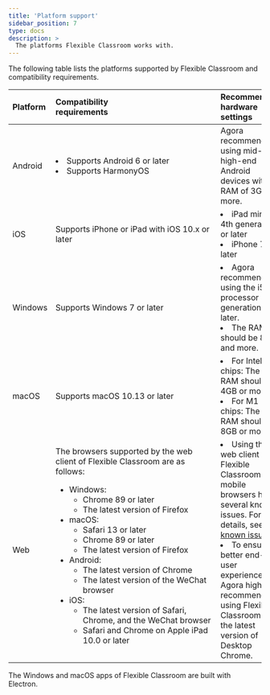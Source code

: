 ```yaml
---
title: 'Platform support'
sidebar_position: 7
type: docs
description: >
  The platforms Flexible Classroom works with.  
---
```



The following table lists the platforms supported by Flexible Classroom and compatibility requirements.

| Platform | Compatibility requirements&emsp;&emsp;&emsp;&emsp;&emsp;&emsp;&emsp;&emsp;&emsp;&emsp;&emsp;&emsp;&emsp;                                                                                                                                                                                                                                                                                                                                                                                                                        | Recommended hardware settings |
| :------ |:-------------------------------------------------------------------------------------------------------------------------------------------------------------------------------------------------------------------------------------------------------------------------------------------------------------------------------------------------------------------------------------------------------------------------------------------------------------------------------------------------------------------------------------------------------------------------| :----------------------------------------------------------------------------------------------------------------------------------------------------------------------------------------------------------------------------------------------------------- |
| Android | <li>Supports Android 6 or later</li><li>Supports HarmonyOS</li>                                                                                                                                                                                                                                                                                                                                                                                                                                                                                                          | Agora recommends using mid-to-high-end Android devices with a RAM of 3GB or more. |
| iOS | Supports iPhone or iPad with iOS 10.x or later                                                                                                                                                                                                                                                                                                                                                                                                                                                                                                                           | <li>iPad mini 4th generation or later</li><li>iPhone 7 or later</li> |
| Windows | Supports Windows 7 or later                                                                                                                                                                                                                                                                                                                                                                                                                                                                                                                                              | <li>Agora recommends using the i5 processor 8th generation or later.</li><li>The RAM should be 8GB and more.</li> |
| macOS | Supports macOS 10.13 or later                                                                                                                                                                                                                                                                                                                                                                                                                                                                                                                                            | <li>For Intel chips: The RAM should be 4GB or more.</li><li>For M1 chips: The RAM should be 8GB or more.</li> |
| Web | The browsers supported by the web client of Flexible Classroom are as follows:<ul><li>Windows: <ul><li>Chrome 89 or later</li><li>The latest version of Firefox</li></ul><li>macOS:<ul><li>Safari 13 or later</li><li>Chrome 89 or later</li><li>The latest version of Firefox</li></ul></li><li>Android:<ul><li>The latest version of Chrome</li><li>The latest version of the WeChat browser</li></ul></li></li><li>iOS:<ul><li>The latest version of Safari, Chrome, and the WeChat browser</li><li>Safari and Chrome on Apple iPad 10.0 or later</li></ul></li></ul> | <li>Using the web client of Flexible Classroom on mobile browsers has several known issues. For details, see the <a href="/en/Video/web_sdk_known_issues?platform=Web#mobile" target="_blank">known issues</a>.</li><li>To ensure a better end-user experience, Agora highly recommends using Flexible Classroom on the latest version of Desktop Chrome.</li> |

<div class="alert info">The Windows and macOS apps of Flexible Classroom are built with Electron.</div>